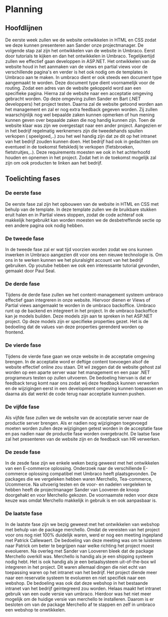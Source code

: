 # Planning
## Hoofdlijnen
De eerste week zullen we de website ontwikkelen in HTML en CSS zodat we deze kunnen presenteren aan Sander onze projectmanager. De volgende stap zal zijn het ontwikkelen van de website in Umbraco. Eerst door tutorials te kijken en dan het ontwikkelen in Umbraco. Tegelijkertijd zullen we effectief gaan developpen in ASP.NET. Het ontwikkelen van de website houd in het aanmaken van de views en partial views voor de verschillende pagina's en verder is het ook nodig om de templates in Umbraco aan te maken. In umbraco dient er ook steeds een document type aangemaakt te worden. Deze document type dient voornamelijk voor de routing. Zodat een adres van de website gekoppeld word aan een specifieke pagina. Hierna zal de website naar een acceptatie omgeving gebracht worden. Op deze omgeving zullen Sander en Bart (.NET developpers) het project testen. Daarna zal de website getoond worden aan het management en zal er nog extra feedback gegeven worden. Zij zullen waarschijnlijk nog wel bepaalde zaken kunnen opmerken of hun mening kunnen geven over bepaalde zaken die nog handig kunnen zijn. Toen de website klaar was zijn we overgestapt naar een ander project. Aangezien er in het bedrijf regelmatig werknemers zijn die tweedehands spullen verkopen ( speelgoed,..) zou het wel handig zijn dat ze dit op het intranet van het bedrijf zouden kunnen doen. Het bedrijf had ook in gedachten om eventueel in de toekomst fietskledij te verkopen (fietsbroeken, fietstruitjes,..). Deze requirements moesten we ook in het achterhoofd houden en opnemen in het project. Zodat het in de toekomst mogelijk zal zijn om ook producten te linken aan het bedrijf.

## Toelichting fases
### De eerste fase 
De eerste fase zal zijn het opbouwen van de website in HTML en CSS met behulp van de template. In deze template zullen we de bruikbare stukken eruit halen en in Partial views stoppen, zodat de code achteraf ook makkelijk hergebruikt kan worden moesten we de desbetreffende sectie op een andere pagina ook nodig hebben.
### De tweede fase
In de tweede fase zal er wat tijd voorzien worden zodat we ons kunnen inwerken in Umbraco aangezien dit voor ons een nieuwe technologie is. Om ons in te werken kunnen we het pluralsight account van het bedrijf gebruiken. Op youtube hebben we ook een interessante tutorial gevonden, gemaakt door Paul Seal.
### De derde fase
Tijdens de derde fase zullen we het content-management systeem umbraco effectief gaan integreren in onze website. Hiervoor dienen er Views of Partial views aangemaakt te worden in de umbraco backoffice. Umbraco runt op de backend en integreert in het project. In de umbraco backoffice kan je models builden. Deze models zijn aan te spreken in het ASP.NET project. Op deze models zijn er specifieke properties gezet. Het is de bedoeling dat de values van deze properties gerenderd worden op frontend.
### De vierde fase
Tijdens de vierde fase gaan we onze website in de acceptatie omgeving brengen. 
In de acceptatie word er deftige content toevoegen alsof de website effectief online zou staan. Dit wil zeggen dat de website gehost zal worden op een aparte server waar het management en een paar .NET programeurs testen op zullen uitvoeren. De bedoeling hiervan is dat er feedback terug komt naar ons zodat wij deze feedback kunnen verwerken en de wijzigingen eerst in een development omgeving kunnen toepassen en daarna als dat werkt de code terug naar acceptatie kunnen pushen.

### De vijfde fase
Als vijfde fase zullen we de website van de acceptatie server naar de productie server brengen. 
Als er nadien nog wijzigingen toegevoegd moeten worden zullen deze wijzigingen getest worden in de acceptatie fase en pas nadien naar de productie fase worden overgebracht. 
De laatse fase zal het presenteren van de website zijn en de feedback van HR verwerken.
### De zesde fase
In de zesde fase zijn we enkele weken bezig geweest met het ontwikkelen van een E-commerce oplossing. Onderzoek naar de verschillende E-commerce oplossing compatibel met Umbraco heeft plaatsgevonden.
De packages die we vergeleken hebben waren Merchello, Tea-commerce, Ucommerce.
Na uitvoerig testen en de voor- en nadelen vergeleken te hebben heeft de projectmanager Sander van Looveren de knoop doorgehakt en voor Merchello gekozen.
De voornaamste reden voor deze keuze was omdat Merchello makkelijk in gebruik is en ook aanpasbaar is.

### De laatste fase
In de laatste fase zijn we bezig geweest met het ontwikkelen van webshop met behulp van de package merchello. Omdat de vereisten van het project voor ons nog niet 100% duidelijk waren, werd er nog een meeting ingepland met Patrick Callewaert. De bedoeling van deze meeting was om te luisteren naar Patrick om beter te begrijpen naar welke richting het project moest eveolueren. Na overleg met Sander van Looveren bleek dat de package Merchello overkill was. Merchello is handig als je een shipping systeem nodig hebt. Het is ook handig als je een betaalsysteem uit-of-the-box wil integreren in het project. Dit waren allemaal dingen die niet echt van toepassing waren op het intranet van het bedrijf. Het project diende meer naar een reservatie systeem te evolueren en niet specifiek naar een webshop. De bedoeling was ook dat deze webshop in het bestaande intranet van het bedrijf geintegreerd zou worden. Helaas maakt het intranet gebruik van een oude versie van umbraco. Hierdoor was het niet meer mogelijk om de huidige versie van merchello te installeren. Daarom is er besloten om van de package Merchello af te stappen en zelf in umbraco een webshop te onwtikkelen.
